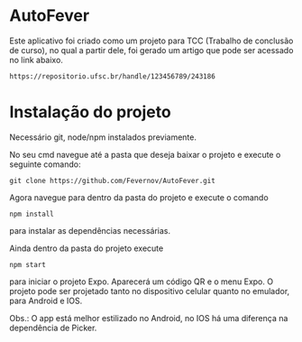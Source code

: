# AutoFever

Este aplicativo foi criado como um projeto para TCC (Trabalho de conclusão de curso), no qual a partir dele, foi gerado um artigo que pode ser acessado no link abaixo.

    https://repositorio.ufsc.br/handle/123456789/243186

<h1>Instalação do projeto</h1>

Necessário git, node/npm instalados previamente.

No seu cmd navegue até a pasta que deseja baixar o projeto e execute o seguinte comando:

    git clone https://github.com/Fevernov/AutoFever.git

Agora navegue para dentro da pasta do projeto e execute o comando
    
    npm install
    
para instalar as dependências necessárias.

Ainda dentro da pasta do projeto execute

    npm start
    
para iniciar o projeto Expo. Aparecerá um código QR e o menu Expo. O projeto pode ser projetado tanto no dispositivo celular quanto no emulador, para Android e IOS.

Obs.: O app está melhor estilizado no Android, no IOS há uma diferença na dependência de Picker.

